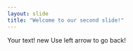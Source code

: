 ```yaml
---
layout: slide
title: "Welcome to our second slide!"
---
```

Your text!
new
Use left arrow to go back!
